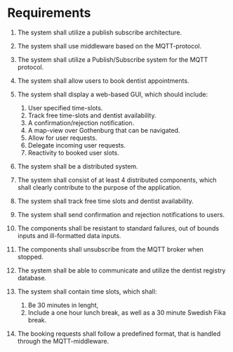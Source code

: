 # Requirements

1. The system shall utilize a publish subscribe architecture.

1. The system shall use middleware based on the MQTT-protocol.

1. The system shall utilize a Publish/Subscribe system for the MQTT protocol.

1. The system shall allow users to book dentist appointments.

1. The system shall display a web-based GUI, which should include:
    1.  User specified time-slots.
    1. Track free time-slots and dentist availability.
    1. A confirmation/rejection notification.
    1. A map-view over Gothenburg that can be navigated.
    1. Allow for user requests.
    1. Delegate incoming user requests.
    1. Reactivity to booked user slots.

1. The system shall be a distributed system.

1. The system shall consist of at least 4 distributed components, which shall clearly contribute to the purpose of the application.

1. The system shall track free time slots and dentist availability.

1. The system shall send confirmation and rejection notifications to users.

1. The components shall be resistant to standard failures, out of bounds inputs and ill-formatted data inputs.

1. The components shall unsubscribe from the MQTT broker when stopped.

1. The system shall be able to communicate and utilize the dentist registry database.

1. The system shall contain time slots, which shall:
    1. Be 30 minutes in lenght,
    1. Include a one hour lunch break, as well as a 30 minute Swedish Fika break.

1. The booking requests shall follow a predefined format, that is handled through the MQTT-middleware.